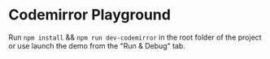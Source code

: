 # Codemirror Playground

Run `npm install` && `npm run dev-codemirror` in the root folder of the project or use launch the demo from the "Run & Debug" tab.
